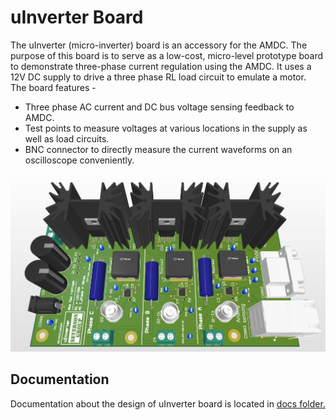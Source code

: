 # uInverter Board

The uInverter (micro-inverter) board is an accessory for the AMDC. The purpose of this board is to serve as a low-cost, micro-level prototype board to demonstrate three-phase current regulation using the AMDC. It uses a 12V DC supply to drive a three phase RL load circuit to emulate a motor.  
The board features -  
- Three phase AC current and DC bus voltage sensing feedback to AMDC.   
- Test points to measure voltages at various locations in the supply as well as load circuits.   
- BNC connector to directly measure the current waveforms on an oscilloscope conveniently.    


![PCB 3D](REV20210506A/uInverter3D_02.JPG)

## Documentation

Documentation about the design of uInverter board is located in [docs folder.](docs/)
